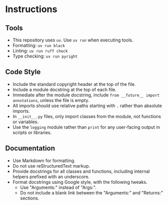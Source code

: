 # Instructions

## Tools

* This repository uses `uv`. Use `uv run` when executing tools.
* Formatting: `uv run black`
* Linting: `uv run ruff check`
* Type checking: `uv run pyright`

## Code Style

* Include the standard copyright header at the top of the file.
* Include a module docstring at the top of each file.
* Immediate after the module docstring, include `from __future__ import annotations`,
  unless the file is empty.
* All imports should use relative paths starting with `.` rather than absolute imports.
* In `__init__.py` files, only import classes from the module, not functions or
  variables.
* Use the `logging` module rather than `print` for any user-facing output in scripts or
  libraries.

## Documentation

* Use Markdown for formatting.
* Do not use reStructuredText markup.
* Provide docstrings for all classes and functions, including internal helpers prefixed
  with an underscore.
* Format docstrings using Google style, with the following tweaks.
    * Use "Arguments:" instead of "Args:".
    * Do not include a blank link between the "Arguments:" and "Returns:" sections.
